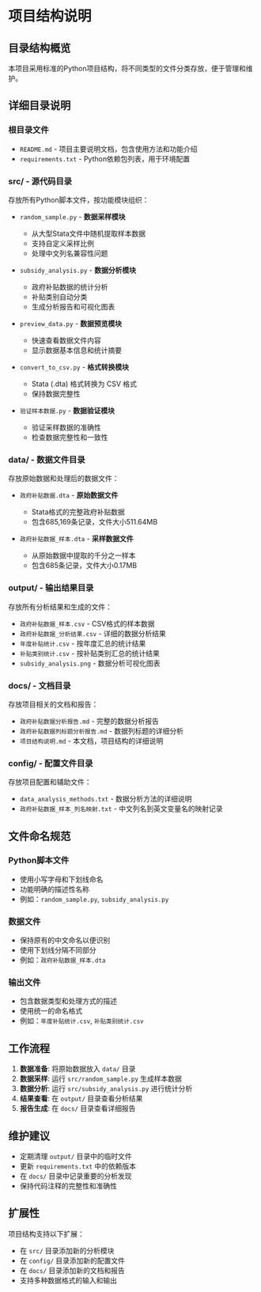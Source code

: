 # 项目结构说明

## 目录结构概览

本项目采用标准的Python项目结构，将不同类型的文件分类存放，便于管理和维护。

## 详细目录说明

### 根目录文件

- `README.md` - 项目主要说明文档，包含使用方法和功能介绍
- `requirements.txt` - Python依赖包列表，用于环境配置

### src/ - 源代码目录

存放所有Python脚本文件，按功能模块组织：

- `random_sample.py` - **数据采样模块**
  - 从大型Stata文件中随机提取样本数据
  - 支持自定义采样比例
  - 处理中文列名兼容性问题

- `subsidy_analysis.py` - **数据分析模块**
  - 政府补贴数据的统计分析
  - 补贴类别自动分类
  - 生成分析报告和可视化图表

- `preview_data.py` - **数据预览模块**
  - 快速查看数据文件内容
  - 显示数据基本信息和统计摘要

- `convert_to_csv.py` - **格式转换模块**
  - Stata (.dta) 格式转换为 CSV 格式
  - 保持数据完整性

- `验证样本数据.py` - **数据验证模块**
  - 验证采样数据的准确性
  - 检查数据完整性和一致性

### data/ - 数据文件目录

存放原始数据和处理后的数据文件：

- `政府补贴数据.dta` - **原始数据文件**
  - Stata格式的完整政府补贴数据
  - 包含685,169条记录，文件大小511.64MB

- `政府补贴数据_样本.dta` - **采样数据文件**
  - 从原始数据中提取的千分之一样本
  - 包含685条记录，文件大小0.17MB

### output/ - 输出结果目录

存放所有分析结果和生成的文件：

- `政府补贴数据_样本.csv` - CSV格式的样本数据
- `政府补贴数据_分析结果.csv` - 详细的数据分析结果
- `年度补贴统计.csv` - 按年度汇总的统计结果
- `补贴类别统计.csv` - 按补贴类别汇总的统计结果
- `subsidy_analysis.png` - 数据分析可视化图表

### docs/ - 文档目录

存放项目相关的文档和报告：

- `政府补贴数据分析报告.md` - 完整的数据分析报告
- `政府补贴数据列标题分析报告.md` - 数据列标题的详细分析
- `项目结构说明.md` - 本文档，项目结构的详细说明

### config/ - 配置文件目录

存放项目配置和辅助文件：

- `data_analysis_methods.txt` - 数据分析方法的详细说明
- `政府补贴数据_样本_列名映射.txt` - 中文列名到英文变量名的映射记录

## 文件命名规范

### Python脚本文件
- 使用小写字母和下划线命名
- 功能明确的描述性名称
- 例如：`random_sample.py`, `subsidy_analysis.py`

### 数据文件
- 保持原有的中文命名以便识别
- 使用下划线分隔不同部分
- 例如：`政府补贴数据_样本.dta`

### 输出文件
- 包含数据类型和处理方式的描述
- 使用统一的命名格式
- 例如：`年度补贴统计.csv`, `补贴类别统计.csv`

## 工作流程

1. **数据准备**: 将原始数据放入 `data/` 目录
2. **数据采样**: 运行 `src/random_sample.py` 生成样本数据
3. **数据分析**: 运行 `src/subsidy_analysis.py` 进行统计分析
4. **结果查看**: 在 `output/` 目录查看分析结果
5. **报告生成**: 在 `docs/` 目录查看详细报告

## 维护建议

- 定期清理 `output/` 目录中的临时文件
- 更新 `requirements.txt` 中的依赖版本
- 在 `docs/` 目录中记录重要的分析发现
- 保持代码注释的完整性和准确性

## 扩展性

项目结构支持以下扩展：

- 在 `src/` 目录添加新的分析模块
- 在 `config/` 目录添加新的配置文件
- 在 `docs/` 目录添加新的文档和报告
- 支持多种数据格式的输入和输出 